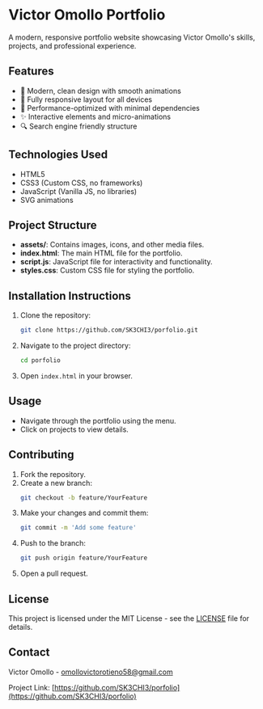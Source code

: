 # Victor Omollo Portfolio

A modern, responsive portfolio website showcasing Victor Omollo's skills, projects, and professional experience.

## Features

- 🎨 Modern, clean design with smooth animations
- 📱 Fully responsive layout for all devices
- 🚀 Performance-optimized with minimal dependencies
- ✨ Interactive elements and micro-animations
- 🔍 Search engine friendly structure

## Technologies Used

- HTML5
- CSS3 (Custom CSS, no frameworks)
- JavaScript (Vanilla JS, no libraries)
- SVG animations

## Project Structure

- **assets/**: Contains images, icons, and other media files.
- **index.html**: The main HTML file for the portfolio.
- **script.js**: JavaScript file for interactivity and functionality.
- **styles.css**: Custom CSS file for styling the portfolio.

## Installation Instructions

1. Clone the repository:
   ```bash
   git clone https://github.com/SK3CHI3/porfolio.git
   ```
2. Navigate to the project directory:
   ```bash
   cd porfolio
   ```
3. Open `index.html` in your browser.

## Usage

- Navigate through the portfolio using the menu.
- Click on projects to view details.

## Contributing

1. Fork the repository.
2. Create a new branch:
   ```bash
   git checkout -b feature/YourFeature
   ```
3. Make your changes and commit them:
   ```bash
   git commit -m 'Add some feature'
   ```
4. Push to the branch:
   ```bash
   git push origin feature/YourFeature
   ```
5. Open a pull request.

## License

This project is licensed under the MIT License - see the [LICENSE](LICENSE) file for details.

## Contact

Victor Omollo - [omollovictorotieno58@gmail.com](mailto:omollovictorotieno58@gmail.com)

Project Link: [https://github.com/SK3CHI3/porfolio](https://github.com/SK3CHI3/porfolio)
